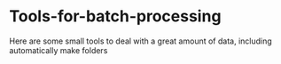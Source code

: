 # Tools-for-batch-processing
Here are some small tools to deal with a great amount of data, including
automatically make folders

